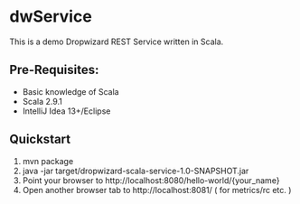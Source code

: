 dwService
=========

This is a demo Dropwizard REST Service written in Scala.

Pre-Requisites:
--------------
- Basic knowledge of Scala
- Scala 2.9.1
- IntelliJ Idea 13+/Eclipse

Quickstart
----------
1. mvn package
2. java -jar target/dropwizard-scala-service-1.0-SNAPSHOT.jar
3. Point your browser to http://localhost:8080/hello-world/{your_name}
4. Open another browser tab to http://localhost:8081/ ( for metrics/rc etc. )
